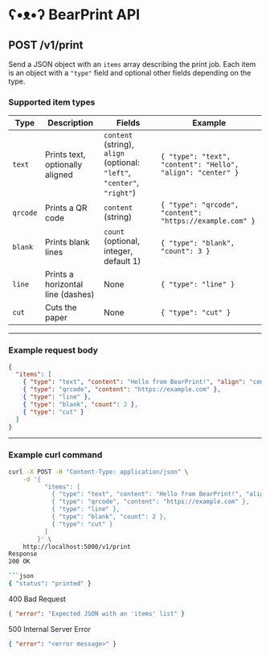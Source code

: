 # ʕ•ᴥ•ʔ BearPrint API

## POST /v1/print

Send a JSON object with an `items` array describing the print job. Each item is an object with a `"type"` field and optional other fields depending on the type.

### Supported item types

| Type     | Description                                      | Fields                                                                  | Example                                                     |
|----------|--------------------------------------------------|-------------------------------------------------------------------------|-------------------------------------------------------------|
| `text`   | Prints text, optionally aligned                  | `content` (string), `align` (optional: `"left"`, `"center"`, `"right"`) | `{ "type": "text", "content": "Hello", "align": "center" }` |
| `qrcode` | Prints a QR code                                 | `content` (string)                                                      | `{ "type": "qrcode", "content": "https://example.com" }`    |
| `blank`  | Prints blank lines                               | `count` (optional, integer, default 1)                                  | `{ "type": "blank", "count": 3 }`                           |
| `line`   | Prints a horizontal line (dashes)                | None                                                                    | `{ "type": "line" }`                                        |
| `cut`    | Cuts the paper                                   | None                                                                    | `{ "type": "cut" }`                                         |

---

### Example request body

```json
{
  "items": [
    { "type": "text", "content": "Hello from BearPrint!", "align": "center" },
    { "type": "qrcode", "content": "https://example.com" },
    { "type": "line" },
    { "type": "blank", "count": 2 },
    { "type": "cut" }
  ]
}
```

---

### Example curl command

```bash
curl -X POST -H "Content-Type: application/json" \
    -d '{
          "items": [
            { "type": "text", "content": "Hello from BearPrint!", "align": "center" },
            { "type": "qrcode", "content": "https://example.com" },
            { "type": "line" },
            { "type": "blank", "count": 2 },
            { "type": "cut" }
          ]
        }' \
    http://localhost:5000/v1/print
Response
200 OK

```json
{ "status": "printed" }
```

400 Bad Request

```json
{ "error": "Expected JSON with an 'items' list" }
```

500 Internal Server Error

```json
{ "error": "<error message>" }
```